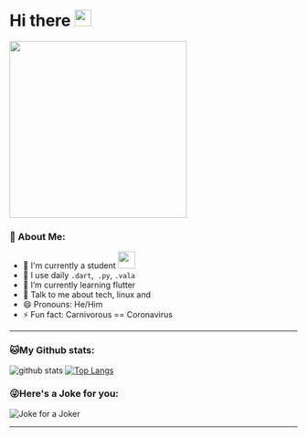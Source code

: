 # Hi there <img src="https://github.com/TheDudeThatCode/TheDudeThatCode/blob/master/Assets/Hi.gif" width="29">

<img src="https://camo.githubusercontent.com/992babdffd8c74a1502de375fbdf7e4d54773242/68747470733a2f2f6d656469612e67697068792e636f6d2f6d656469612f53576f536b4e36447854737a71494b4571762f67697068792e676966" width="310">

### 🤵 About Me:
- 🏦 I'm currently a student
      <img src="https://media.giphy.com/media/WUlplcMpOCEmTGBtBW/giphy.gif" width="30">
- 🤔 I use daily ```.dart```,``` .py```, ```.vala```
- 🌱 I’m currently learning flutter
- 💬 Talk to me about tech, linux and 
- 😄 Pronouns: He/Him
- ⚡ Fun fact: Carnivorous == Coronavirus

---
### 🐱My Github stats:
![github stats](https://github-readme-stats.vercel.app/api?username=prateekmedia&show_icons=true&title_color=ffc857&icon_color=8ac926&text_color=daf7dc&bg_color=151515&hide=["stars"])
[![Top Langs](https://github-readme-stats.vercel.app/api/top-langs/?username=prateekmedia&layout=compact&text_color=daf7dc&bg_color=151515)](https://github.com/anuraghazra/github-readme-stats)


### 😜Here's a Joke for you:
<img src="https://readme-jokes.vercel.app/api" alt="Joke for a Joker" />

----
